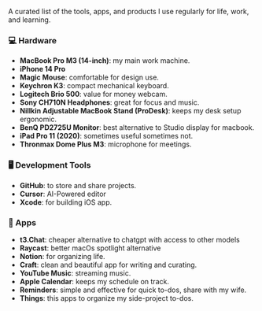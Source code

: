 A curated list of the tools, apps, and products I use regularly for life, work, and learning.


### 💻 Hardware 
- **MacBook Pro M3 (14-inch)**: my main work machine.  
- **iPhone 14 Pro**
- **Magic Mouse**: comfortable for design use.  
- **Keychron K3**: compact mechanical keyboard.  
- **Logitech Brio 500**: value for money webcam.  
- **Sony CH710N Headphones**: great for focus and music.  
- **Nillkin Adjustable MacBook Stand (ProDesk)**: keeps my desk setup ergonomic.  
- **BenQ PD2725U Monitor**: best alternative to Studio display for macbook.  
- **iPad Pro 11 (2020)**: sometimes useful sometimes not.  
- **Thronmax Dome Plus M3**: microphone for meetings.

### 🖥️ Development Tools
- **GitHub**: to store and share projects.
- **Cursor**: AI-Powered editor
- **Xcode**: for building iOS app.

### 📱 Apps
- **t3.Chat**: cheaper alternative to chatgpt with access to other models 
- **Raycast**: better macOs spotlight alternative
- **Notion**: for organizing life.  
- **Craft**: clean and beautiful app for writing and curating.  
- **YouTube Music**: streaming music.  
- **Apple Calendar**: keeps my schedule on track.  
- **Reminders**: simple and effective for quick to-dos, share with my wife. 
- **Things**: this apps to organize my side-project to-dos. 

  
